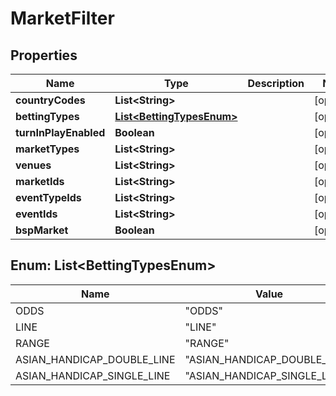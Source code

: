 
# MarketFilter

## Properties
Name | Type | Description | Notes
------------ | ------------- | ------------- | -------------
**countryCodes** | **List&lt;String&gt;** |  |  [optional]
**bettingTypes** | [**List&lt;BettingTypesEnum&gt;**](#List&lt;BettingTypesEnum&gt;) |  |  [optional]
**turnInPlayEnabled** | **Boolean** |  |  [optional]
**marketTypes** | **List&lt;String&gt;** |  |  [optional]
**venues** | **List&lt;String&gt;** |  |  [optional]
**marketIds** | **List&lt;String&gt;** |  |  [optional]
**eventTypeIds** | **List&lt;String&gt;** |  |  [optional]
**eventIds** | **List&lt;String&gt;** |  |  [optional]
**bspMarket** | **Boolean** |  |  [optional]


<a name="List<BettingTypesEnum>"></a>
## Enum: List&lt;BettingTypesEnum&gt;
Name | Value
---- | -----
ODDS | &quot;ODDS&quot;
LINE | &quot;LINE&quot;
RANGE | &quot;RANGE&quot;
ASIAN_HANDICAP_DOUBLE_LINE | &quot;ASIAN_HANDICAP_DOUBLE_LINE&quot;
ASIAN_HANDICAP_SINGLE_LINE | &quot;ASIAN_HANDICAP_SINGLE_LINE&quot;



